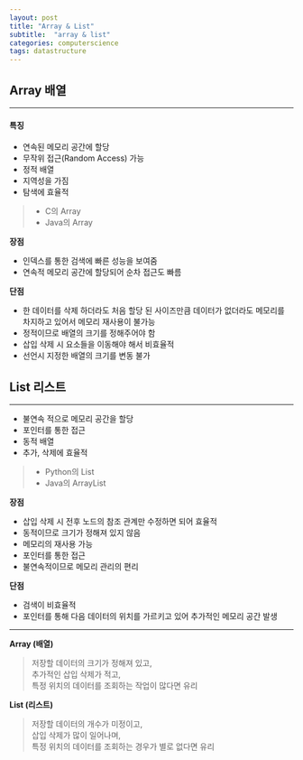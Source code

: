 ```yaml
---
layout: post
title: "Array & List"
subtitle:  "array & list"
categories: computerscience
tags: datastructure
---
```

  
## Array 배열  
  
-----
  
#### 특징

- 연속된 메모리 공간에 할당  
- 무작위 접근(Random Access) 가능  
- 정적 배열  
- 지역성을 가짐  
- 탐색에 효율적   
    
> - C의 Array  
> - Java의 Array  
  
**장점**  
- 인덱스를 통한 검색에 빠른 성능을 보여줌  
- 연속적 메모리 공간에 할당되어 순차 접근도 빠름  
  
**단점**  
- 한 데이터를 삭제 하더라도 처음 할당 된 사이즈만큼 데이터가 없더라도 메모리를 차지하고 있어서 메모리 재사용이 불가능  
- 정적이므로 배열의 크기를 정해주어야 함  
- 삽입 삭제 시 요소들을 이동해야 해서 비효율적  
- 선언시 지정한 배열의 크기를 변동 불가  
  
  
## List 리스트  
  
-----
  
- 불연속 적으로 메모리 공간을 할당  
- 포인터를 통한 접근  
- 동적 배열  
- 추가, 삭제에 효율적  
   
> - Python의 List  
> - Java의 ArrayList  

**장점**  
- 삽입 삭제 시 전후 노드의 참조 관계만 수정하면 되어 효율적  
- 동적이므로 크기가 정해져 있지 않음  
- 메모리의 재사용 가능  
- 포인터를 통한 접근  
- 불연속적이므로 메모리 관리의 편리  
  
**단점**
- 검색이 비효율적  
- 포인터를 통해 다음 데이터의 위치를 가르키고 있어 추가적인 메모리 공간 발생  
  
-----
  
**Array (배열)**  
  
>저장할 데이터의 크기가 정해져 있고,  
추가적인 삽입 삭제가 적고,  
특정 위치의 데이터를 조회하는 작업이 많다면 유리  
  
**List (리스트)**  
  
>저장할 데이터의 개수가 미정이고,  
삽입 삭제가 많이 일어나며,  
특정 위치의 데이터를 조회하는 경우가 별로 없다면 유리  
